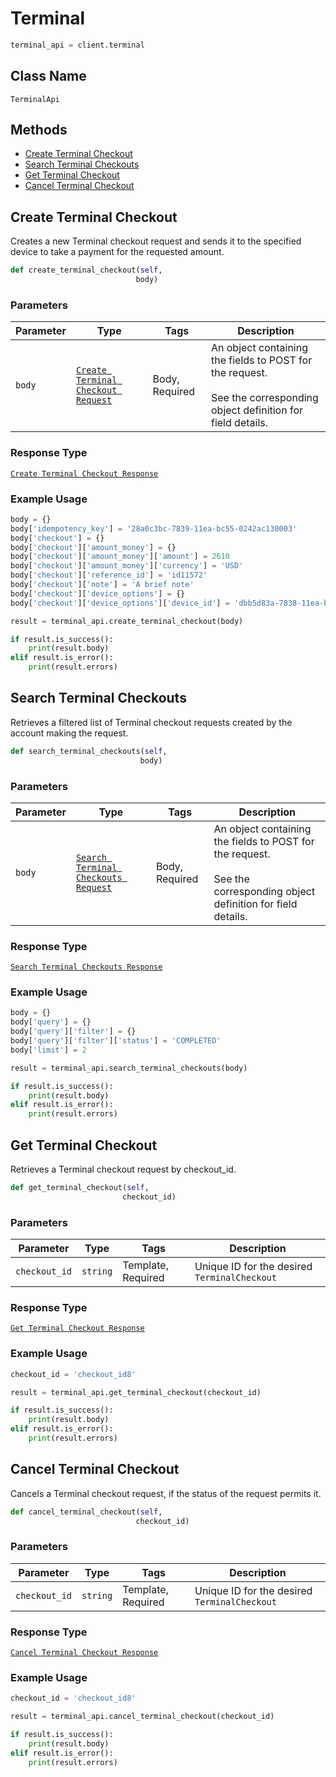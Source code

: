 # Terminal

```python
terminal_api = client.terminal
```

## Class Name

`TerminalApi`

## Methods

* [Create Terminal Checkout](/doc/terminal.md#create-terminal-checkout)
* [Search Terminal Checkouts](/doc/terminal.md#search-terminal-checkouts)
* [Get Terminal Checkout](/doc/terminal.md#get-terminal-checkout)
* [Cancel Terminal Checkout](/doc/terminal.md#cancel-terminal-checkout)

## Create Terminal Checkout

Creates a new Terminal checkout request and sends it to the specified device to take a payment for the requested amount.

```python
def create_terminal_checkout(self,
                            body)
```

### Parameters

| Parameter | Type | Tags | Description |
|  --- | --- | --- | --- |
| `body` | [`Create Terminal Checkout Request`](/doc/models/create-terminal-checkout-request.md) | Body, Required | An object containing the fields to POST for the request.<br><br>See the corresponding object definition for field details. |

### Response Type

[`Create Terminal Checkout Response`](/doc/models/create-terminal-checkout-response.md)

### Example Usage

```python
body = {}
body['idempotency_key'] = '28a0c3bc-7839-11ea-bc55-0242ac130003'
body['checkout'] = {}
body['checkout']['amount_money'] = {}
body['checkout']['amount_money']['amount'] = 2610
body['checkout']['amount_money']['currency'] = 'USD'
body['checkout']['reference_id'] = 'id11572'
body['checkout']['note'] = 'A brief note'
body['checkout']['device_options'] = {}
body['checkout']['device_options']['device_id'] = 'dbb5d83a-7838-11ea-bc55-0242ac130003'

result = terminal_api.create_terminal_checkout(body)

if result.is_success():
    print(result.body)
elif result.is_error():
    print(result.errors)
```

## Search Terminal Checkouts

Retrieves a filtered list of Terminal checkout requests created by the account making the request.

```python
def search_terminal_checkouts(self,
                             body)
```

### Parameters

| Parameter | Type | Tags | Description |
|  --- | --- | --- | --- |
| `body` | [`Search Terminal Checkouts Request`](/doc/models/search-terminal-checkouts-request.md) | Body, Required | An object containing the fields to POST for the request.<br><br>See the corresponding object definition for field details. |

### Response Type

[`Search Terminal Checkouts Response`](/doc/models/search-terminal-checkouts-response.md)

### Example Usage

```python
body = {}
body['query'] = {}
body['query']['filter'] = {}
body['query']['filter']['status'] = 'COMPLETED'
body['limit'] = 2

result = terminal_api.search_terminal_checkouts(body)

if result.is_success():
    print(result.body)
elif result.is_error():
    print(result.errors)
```

## Get Terminal Checkout

Retrieves a Terminal checkout request by checkout_id.

```python
def get_terminal_checkout(self,
                         checkout_id)
```

### Parameters

| Parameter | Type | Tags | Description |
|  --- | --- | --- | --- |
| `checkout_id` | `string` | Template, Required | Unique ID for the desired `TerminalCheckout` |

### Response Type

[`Get Terminal Checkout Response`](/doc/models/get-terminal-checkout-response.md)

### Example Usage

```python
checkout_id = 'checkout_id8'

result = terminal_api.get_terminal_checkout(checkout_id)

if result.is_success():
    print(result.body)
elif result.is_error():
    print(result.errors)
```

## Cancel Terminal Checkout

Cancels a Terminal checkout request, if the status of the request permits it.

```python
def cancel_terminal_checkout(self,
                            checkout_id)
```

### Parameters

| Parameter | Type | Tags | Description |
|  --- | --- | --- | --- |
| `checkout_id` | `string` | Template, Required | Unique ID for the desired `TerminalCheckout` |

### Response Type

[`Cancel Terminal Checkout Response`](/doc/models/cancel-terminal-checkout-response.md)

### Example Usage

```python
checkout_id = 'checkout_id8'

result = terminal_api.cancel_terminal_checkout(checkout_id)

if result.is_success():
    print(result.body)
elif result.is_error():
    print(result.errors)
```


